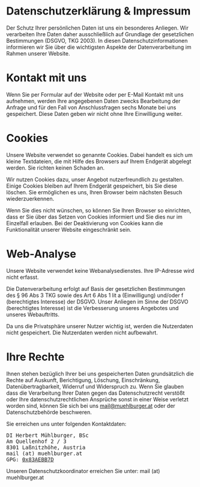 # Datenschutzerklärung & Impressum

Der Schutz Ihrer persönlichen Daten ist uns ein besonderes Anliegen. Wir verarbeiten Ihre Daten daher ausschließlich auf Grundlage der gesetzlichen Bestimmungen (DSGVO, TKG 2003). In diesen Datenschutzinformationen informieren wir Sie über die wichtigsten Aspekte der Datenverarbeitung im Rahmen unserer Website.

# Kontakt mit uns
Wenn Sie per Formular auf der Website oder per E-Mail Kontakt mit uns aufnehmen, werden Ihre angegebenen Daten zwecks Bearbeitung der Anfrage und für den Fall von Anschlussfragen sechs Monate bei uns gespeichert. Diese Daten geben wir nicht ohne Ihre Einwilligung weiter.

# Cookies
Unsere Website verwendet so genannte Cookies. Dabei handelt es sich um kleine Textdateien, die mit Hilfe des Browsers auf Ihrem Endgerät abgelegt werden. Sie richten keinen Schaden an.

Wir nutzen Cookies dazu, unser Angebot nutzerfreundlich zu gestalten. Einige Cookies bleiben auf Ihrem Endgerät gespeichert, bis Sie diese löschen. Sie ermöglichen es uns, Ihren Browser beim nächsten Besuch wiederzuerkennen. 

Wenn Sie dies nicht wünschen, so können Sie Ihren Browser so einrichten, dass er Sie über das Setzen von Cookies informiert und Sie dies nur im Einzelfall erlauben. Bei der Deaktivierung von Cookies kann die Funktionalität unserer Website eingeschränkt sein.

# Web-Analyse
Unsere Website verwendet keine Webanalysedienstes. Ihre IP-Adresse wird nicht erfasst.

Die Datenverarbeitung erfolgt auf Basis der gesetzlichen Bestimmungen des § 96 Abs 3 TKG sowie des Art 6 Abs 1 lit a (Einwilligung) und/oder f (berechtigtes Interesse) der DSGVO. Unser Anliegen im Sinne der DSGVO (berechtigtes Interesse) ist die Verbesserung unseres Angebotes und unseres Webauftritts. 

Da uns die Privatsphäre unserer Nutzer wichtig ist, werden die Nutzerdaten nicht gespeichert. Die Nutzerdaten werden nicht aufbewahrt.

# Ihre Rechte
Ihnen stehen bezüglich Ihrer bei uns gespeicherten Daten grundsätzlich die Rechte auf Auskunft, Berichtigung, Löschung, Einschränkung, Datenübertragbarkeit, Widerruf und Widerspruch zu. Wenn Sie glauben dass die Verarbeitung Ihrer Daten gegen das Datenschutzrecht verstößt oder Ihre datenschutzrechtlichen Ansprüche sonst in einer Weise verletzt worden sind, können Sie sich bei uns mail@muehlburger.at oder der Datenschutzbehörde beschweren.

Sie erreichen uns unter folgenden Kontaktdaten:

<pre>
DI Herbert Mühlburger, BSc
Am Quellenhof 2 / 3
8301 Laßnitzhöhe, Austria
mail (at) muehlburger.at
GPG: <a href="http://pgp.mit.edu:11371/pks/lookup?search=0x83AEBB7D&op=index">0x83AEBB7D</a>
</pre>

Unseren Datenschutzkoordinator erreichen Sie unter: mail (at) muehlburger.at